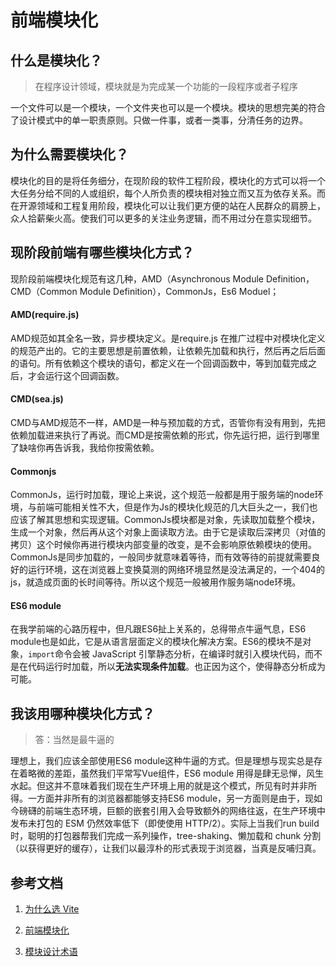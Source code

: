 # 前端模块化

## 什么是模块化？

> 在程序设计领域，模块就是为完成某一个功能的一段程序或者子程序

一个文件可以是一个模块，一个文件夹也可以是一个模块。模块的思想完美的符合了设计模式中的单一职责原则。只做一件事，或者一类事，分清任务的边界。

## 为什么需要模块化？

模块化的目的是将任务细分，在现阶段的软件工程阶段，模块化的方式可以将一个大任务分给不同的人或组织，每个人所负责的模块相对独立而又互为依存关系。而在开源领域和工程复用阶段，模块化可以让我们更方便的站在人民群众的肩膀上，众人拾薪柴火高。使我们可以更多的关注业务逻辑，而不用过分在意实现细节。

## 现阶段前端有哪些模块化方式？

现阶段前端模块化规范有这几种，AMD（Asynchronous Module Definition，CMD（Common Module Definition），CommonJs，Es6 Moduel；

#### AMD(require.js)

AMD规范如其全名一致，异步模块定义。是require.js 在推广过程中对模块化定义的规范产出的。它的主要思想是前置依赖，让依赖先加载和执行，然后再之后后面的语句。所有依赖这个模块的语句，都定义在一个回调函数中，等到加载完成之后，才会运行这个回调函数。

#### CMD(sea.js)

CMD与AMD规范不一样，AMD是一种与预加载的方式，否管你有没有用到，先把依赖加载进来执行了再说。而CMD是按需依赖的形式，你先运行把，运行到哪里了缺啥你再告诉我，我给你按需依赖。

#### Commonjs

CommonJs，运行时加载，理论上来说，这个规范一般都是用于服务端的node环境，与前端可能相关性不大，但是作为Js的模块化规范的几大巨头之一，我们也应该了解其思想和实现逻辑。CommonJs模块都是对象，先读取加载整个模块，生成一个对象，然后再从这个对象上面读取方法。由于它是读取后深拷贝（对值的拷贝）这个时候你再进行模块内部变量的改变，是不会影响原依赖模块的使用。CommonJs是同步加载的，一般同步就意味着等待，而有效等待的前提就需要良好的运行环境，这在浏览器上变换莫测的网络环境显然是没法满足的，一个404的js，就造成页面的长时间等待。所以这个规范一般被用作服务端node环境。

#### ES6 module

在我学前端的心路历程中，但凡跟ES6扯上关系的，总得带点牛逼气息，ES6 module也是如此，它是从语言层面定义的模块化解决方案。ES6的模块不是对象，`import`命令会被 JavaScript 引擎静态分析，在编译时就引入模块代码，而不是在代码运行时加载，所以**无法实现条件加载**。也正因为这个，使得静态分析成为可能。

## 我该用哪种模块化方式？

> 答：当然是最牛逼的

理想上，我们应该全部使用ES6 module这种牛逼的方式。但是理想与现实总是存在着略微的差距，虽然我们平常写Vue组件，ES6 module 用得是肆无忌惮，风生水起。但这并不意味着我们现在生产环境上用的就是这个模式，所见有时并非所得。一方面并非所有的浏览器都能够支持ES6 module，另一方面则是由于，现如今磅礴的前端生态环境，巨额的嵌套引用入会导致额外的网络往返，在生产环境中发布未打包的 ESM 仍然效率低下（即使使用 HTTP/2）。实际上当我们run build时，聪明的打包器帮我们完成一系列操作，tree-shaking、懒加载和 chunk 分割（以获得更好的缓存），让我们以最淳朴的形式表现于浏览器，当真是反哺归真。

## 参考文档

1. [为什么选 Vite](https://vitejs.bootcss.com/guide/why.html)

2. [前端模块化](https://github.com/zgfang1993/blog/issues/29)

3. [模块设计术语](https://baike.baidu.com/item/%E6%A8%A1%E5%9D%97/437198)

